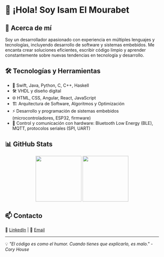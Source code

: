 # 👋 ¡Hola! Soy Isam El Mourabet

## 🚀 Acerca de mí  
Soy un desarrollador apasionado con experiencia en múltiples lenguajes y tecnologías, incluyendo desarrollo de software y sistemas embebidos. Me encanta crear soluciones eficientes, escribir código limpio y aprender constantemente sobre nuevas tendencias en tecnología y desarrollo.

## 🛠️ Tecnologías y Herramientas  
- 🔹 Swift, Java, Python, C, C++, Haskell  
- 🛠️ VHDL y diseño digital  
- 🌐 HTML, CSS, Angular, React, JavaScript  
- 🏗️ Arquitectura de Software, Algoritmos y Optimización  
- ⚡ Desarrollo y programación de sistemas embebidos (microcontroladores, ESP32, firmware)  
- 🔧 Control y comunicación con hardware: Bluetooth Low Energy (BLE), MQTT, protocolos seriales (SPI, UART)

## 📊 GitHub Stats  
<p align="center">
  <img height="150" src="https://github-readme-stats.vercel.app/api?username=CristianInBits&theme=react&show_icons=true&include_all_commits=true" />
  <img height="150" src="https://github-readme-stats.vercel.app/api/top-langs/?username=CristianInBits&layout=compact&theme=react&hide_border=true" />
</p>


<!--## 📌 Proyectos Destacados  
🔹 **[Nombre del Proyecto 1](#)** – Breve descripción del proyecto y lo que logra.  
🔹 **[Nombre del Proyecto 2](#)** – Otro gran proyecto en el que he trabajado, incluyendo desarrollo embebido y diseño digital.-->  

## 📫 Contacto  
💼 [LinkedIn](https://www.linkedin.com/in/isamelmourabet/) | 📧 [Email](mailto:isamelmourabet@icloud.com) <!--| 🌐 [Portafolio](#)-->

---

💡 _"El código es como el humor. Cuando tienes que explicarlo, es malo." - Cory House_

